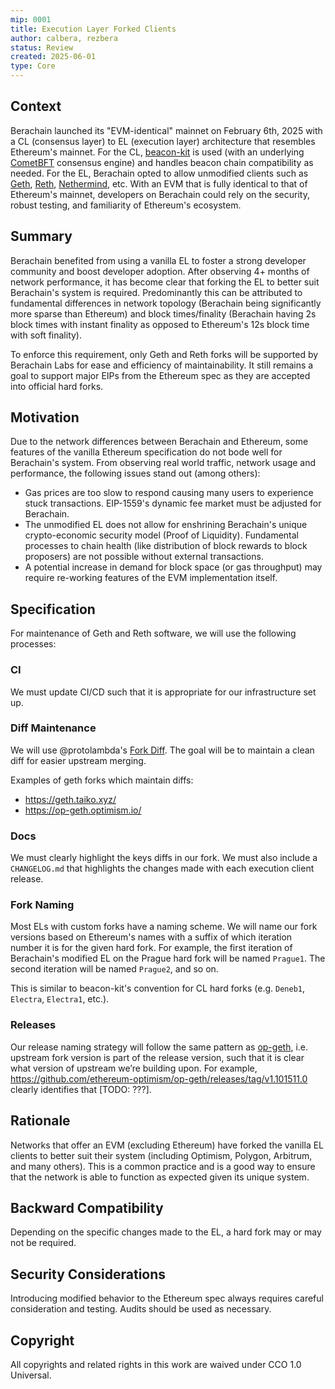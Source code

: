 ```yaml
---
mip: 0001
title: Execution Layer Forked Clients
author: calbera, rezbera
status: Review
created: 2025-06-01
type: Core
---
```


## Context

Berachain launched its "EVM-identical" mainnet on February 6th, 2025 with a CL (consensus layer) to EL (execution layer) architecture that resembles Ethereum's mainnet. For the CL, [beacon-kit](https://github.com/berachain/beacon-kit) is used (with an underlying [CometBFT](https://github.com/cometbft/cometbft) consensus engine) and handles beacon chain compatibility as needed. For the EL, Berachain opted to allow unmodified clients such as [Geth](https://github.com/ethereum/go-ethereum), [Reth](https://github.com/paradigmxyz/reth), [Nethermind](https://github.com/NethermindEth/nethermind), etc. With an EVM that is fully identical to that of Ethereum's mainnet, developers on Berachain could rely on the security, robust testing, and familiarity of Ethereum's ecosystem.

## Summary

Berachain benefited from using a vanilla EL to foster a strong developer community and boost developer adoption. After observing 4+ months of network performance, it has become clear that forking the EL to better suit Berachain's system is required. Predominantly this can be attributed to fundamental differences in network topology (Berachain being significantly more sparse than Ethereum) and block times/finality (Berachain having 2s block times with instant finality as opposed to Ethereum's 12s block time with soft finality).

To enforce this requirement, only Geth and Reth forks will be supported by Berachain Labs for ease and efficiency of maintainability. It still remains a goal to support major EIPs from the Ethereum spec as they are accepted into official hard forks.
 
## Motivation

Due to the network differences between Berachain and Ethereum, some features of the vanilla Ethereum specification do not bode well for Berachain's system. From observing real world traffic, network usage and performance, the following issues stand out (among others):

- Gas prices are too slow to respond causing many users to experience stuck transactions. EIP-1559's dynamic fee market must be adjusted for Berachain.
- The unmodified EL does not allow for enshrining Berachain's unique crypto-economic security model (Proof of Liquidity). Fundamental processes to chain health (like distribution of block rewards to block proposers) are not possible without external transactions.
- A potential increase in demand for block space (or gas throughput) may require re-working features of the EVM implementation itself.

## Specification

For maintenance of Geth and Reth software, we will use the following processes:

### CI

We must update CI/CD such that it is appropriate for our infrastructure set up.

### Diff Maintenance

We will use @protolambda's [Fork Diff](https://github.com/protolambda/forkdiff). The goal will be to maintain a clean diff for easier upstream merging.

Examples of geth forks which maintain diffs:
- https://geth.taiko.xyz/
- https://op-geth.optimism.io/

### Docs

We must clearly highlight the keys diffs in our fork. We must also include a `CHANGELOG.md` that highlights the changes made with each execution client release.

### Fork Naming

Most ELs with custom forks have a naming scheme. We will name our fork versions based on Ethereum's names with a suffix of which iteration number it is for the given hard fork. For example, the first iteration of Berachain's modified EL on the Prague hard fork will be named `Prague1`. The second iteration will be named `Prague2`, and so on.

This is similar to beacon-kit's convention for CL hard forks (e.g. `Deneb1`, `Electra`, `Electra1`, etc.).

### Releases

Our release naming strategy will follow the same pattern as [op-geth](https://github.com/ethereum-optimism/op-geth), i.e. upstream fork version is part of the release version, such that it is clear what version of upstream we’re building upon. For example, https://github.com/ethereum-optimism/op-geth/releases/tag/v1.101511.0 clearly identifies that [TODO: ???].

## Rationale

Networks that offer an EVM (excluding Ethereum) have forked the vanilla EL clients to better suit their system (including Optimism, Polygon, Arbitrum, and many others). This is a common practice and is a good way to ensure that the network is able to function as expected given its unique system.

## Backward Compatibility

Depending on the specific changes made to the EL, a hard fork may or may not be required.

## Security Considerations  

Introducing modified behavior to the Ethereum spec always requires careful consideration and testing. Audits should be used as necessary.

## Copyright

All copyrights and related rights in this work are waived under CCO 1.0 Universal.
